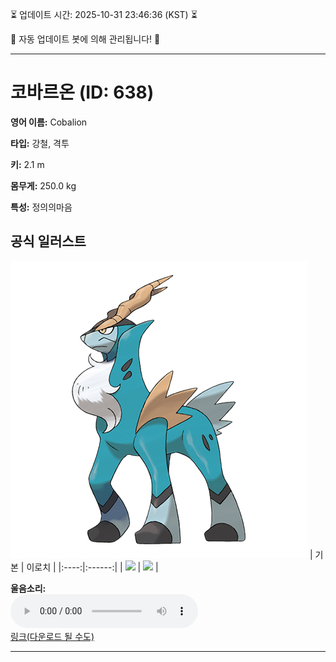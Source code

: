 
⏳ 업데이트 시간: 2025-10-31 23:46:36 (KST) ⏳

🤖 자동 업데이트 봇에 의해 관리됩니다! 🤖

---

# 코바르온 (ID: 638)
**영어 이름:** Cobalion

**타입:** 강철, 격투

**키:** 2.1 m

**몸무게:** 250.0 kg

**특성:** 정의의마음

## 공식 일러스트
![](https://raw.githubusercontent.com/PokeAPI/sprites/master/sprites/pokemon/other/official-artwork/638.png)
| 기본 | 이로치 |
|:----:|:------:|
| <img src="http://play.pokemonshowdown.com/sprites/ani/cobalion.gif" width="200"> | <img src="http://play.pokemonshowdown.com/sprites/ani-shiny/cobalion.gif" width="200"> |

**울음소리:**<br><audio controls src="https://raw.githubusercontent.com/PokeAPI/cries/main/cries/pokemon/latest/638.ogg"></audio><br> [링크(다운로드 될 수도)](https://raw.githubusercontent.com/PokeAPI/cries/main/cries/pokemon/latest/638.ogg)


---
